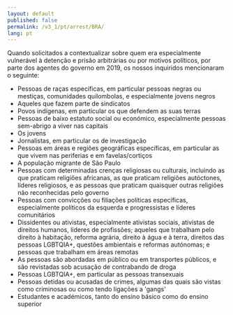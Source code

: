 ```yaml
---
layout: default
published: false
permalink: /v3_1/pt/arrest/BRA/
lang: pt
---
```


Quando solicitados a contextualizar sobre quem era especialmente vulnerável à detenção e prisão arbitrárias ou por motivos políticos, por parte dos agentes do governo em 2019, os nossos inquiridos mencionaram o seguinte:

-	Pessoas de raças específicas, em particular pessoas negras ou mestiças, comunidades quilombolas, e especialmente jovens negros
-	Aqueles que fazem parte de sindicatos
-	Povos indígenas, em particular os que defendem as suas terras
-	Pessoas de baixo estatuto social ou económico, especialmente pessoas sem-abrigo a viver nas capitais
-	Os jovens
-	Jornalistas, em particular os de investigação
-	Pessoas em áreas e regiões geográficas específicas, em particular as que vivem nas periferias e em favelas/cortiços
-	A população migrante de São Paulo
-	Pessoas com determinadas crenças religiosas ou culturais, incluindo as que praticam religiões africanas, as que praticam religiões autóctones, líderes religiosos, e as pessoas que praticam quaisquer outras religiões não reconhecidas pelo governo
-	Pessoas com convicções ou filiações políticas específicas, especialmente políticos da esquerda e progressistas e líderes comunitários
-	Dissidentes ou ativistas, especialmente ativistas sociais, ativistas de direitos humanos, líderes de profissões; aqueles que trabalham pelo direito à habitação, reforma agrária, direito à água e à terra, direitos das pessoas LGBTQIA+, questões ambientais e reformas autónomas; e pessoas que trabalham em áreas remotas
-	As pessoas são abordadas em público ou em transportes públicos, e são revistadas sob acusação de contrabando de droga
-	Pessoas LGBTQIA+, em particular as pessoas transexuais
-	Pessoas detidas ou acusadas de crimes, algumas das quais são vistas como criminosas ou como tendo ligações a 'gangs'
-	Estudantes e académicos, tanto do ensino básico como do ensino superior

